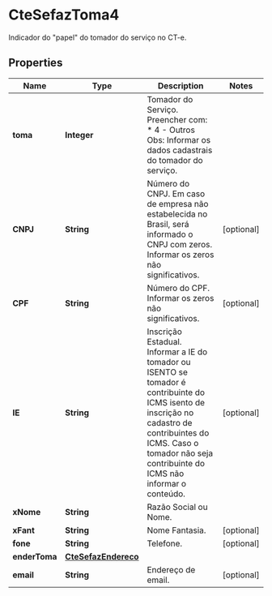 

# CteSefazToma4

Indicador do \"papel\" do tomador do serviço no CT-e.

## Properties

| Name | Type | Description | Notes |
|------------ | ------------- | ------------- | -------------|
|**toma** | **Integer** | Tomador do Serviço.  Preencher com:  * 4 - Outros  Obs: Informar os dados cadastrais do tomador do serviço. |  |
|**CNPJ** | **String** | Número do CNPJ.  Em caso de empresa não estabelecida no Brasil, será informado o CNPJ com zeros.  Informar os zeros não significativos. |  [optional] |
|**CPF** | **String** | Número do CPF.  Informar os zeros não significativos. |  [optional] |
|**IE** | **String** | Inscrição Estadual.  Informar a IE do tomador ou ISENTO se tomador é contribuinte do ICMS isento de inscrição no cadastro de contribuintes do ICMS. Caso o tomador não seja contribuinte do ICMS não informar o conteúdo. |  [optional] |
|**xNome** | **String** | Razão Social ou Nome. |  |
|**xFant** | **String** | Nome Fantasia. |  [optional] |
|**fone** | **String** | Telefone. |  [optional] |
|**enderToma** | [**CteSefazEndereco**](CteSefazEndereco.md) |  |  |
|**email** | **String** | Endereço de email. |  [optional] |



